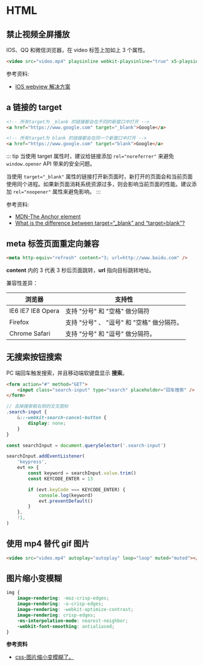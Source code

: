 # HTML

## 禁止视频全屏播放

IOS、QQ 和微信浏览器，在 video 标签上加如上 3 个属性。

```html
<video src="video.mp4" playsinline webkit-playsinline="true" x5-playsinline></video>
```

参考资料:

-   [IOS webview 解决方案](https://www.jianshu.com/p/37404ccfabe8)

## a 链接的 target

```html
<!-- 所有target为 _blank 的链接都会在不同的新窗口中打开 -->
<a href="https://www.google.com" target="_blank">Google</a>

<!-- 所有target为 blank 的链接都会在同一个新窗口中打开 -->
<a href="https://www.google.com" target="blank">Google</a>
```

::: tip
当使用 target 属性时，建议给链接添加 `rel="noreferrer"` 来避免 `window.opener` API 带来的安全问题。

当使用 `target="_blank"` 属性的链接打开新页面时，新打开的页面会和当前页面使用同个进程。如果新页面消耗系统资源过多，则会影响当前页面的性能。建议添加 `rel="noopener"` 属性来避免影响。
:::

参考资料:

-   [MDN-The Anchor element](https://developer.mozilla.org/en-US/docs/Web/HTML/Element/a#Attributes)
-   [What is the difference between target=“\_blank” and “target=blank”?](https://stackoverflow.com/questions/35703005/what-is-the-difference-between-target-blank-and-target-blank)

## meta 标签页面重定向兼容

```html
<meta http-equiv="refresh" content="3; url=http://www.baidu.com" />
```

**content** 内的 3 代表 3 秒后页面跳转，**url** 指向目标跳转地址。

兼容性差异：

| 浏览器            | 支持性                                     |
| ----------------- | ------------------------------------------ |
| IE6 IE7 IE8 Opera | 支持 "分号" 和 "空格" 做分隔符             |
| Firefox           | 支持 "分号" 、 "逗号" 和 "空格" 做分隔符。 |
| Chrome Safari     | 支持 "分号" 和 "逗号" 做分隔符。           |

## 无搜索按钮搜索

PC 端回车触发搜索，并且移动端软键盘显示 **搜索**。

```html
<form action="#" method="GET">
    <input class="search-input" type="search" placeholder="回车搜索" />
</form>
```

```scss
// 去掉搜索框右侧的交叉图标
.search-input {
    &::-webkit-search-cancel-button {
        display: none;
    }
}
```

```js
const searchInput = document.querySelector('.search-input')

searchInput.addEventListener(
    'keypress',
    evt => {
        const keyword = searchInput.value.trim()
        const KEYCODE_ENTER = 13

        if (evt.keyCode === KEYCODE_ENTER) {
            console.log(keyword)
            evt.preventDefault()
        }
    },
    !1,
)
```

## 使用 mp4 替代 gif 图片

```html
<video src="video.mp4" autoplay="autoplay" loop="loop" muted="muted"></video>
```

## 图片缩小变模糊

```css
img {
    image-rendering: -moz-crisp-edges;
    image-rendering: -o-crisp-edges;
    image-rendering: -webkit-optimize-contrast;
    image-rendering: crisp-edges;
    -ms-interpolation-mode: nearest-neighbor;
    -webkit-font-smoothing: antialiased;
}
```

**参考资料**

-   [css-图片缩小变模糊了。](https://juejin.cn/post/6978853282156396557)
